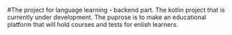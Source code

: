 #The project for language learning - backend part.
The kotlin project that is currently under development. The puprose is to make an educational platform that will hold courses and tests for enlish learners.